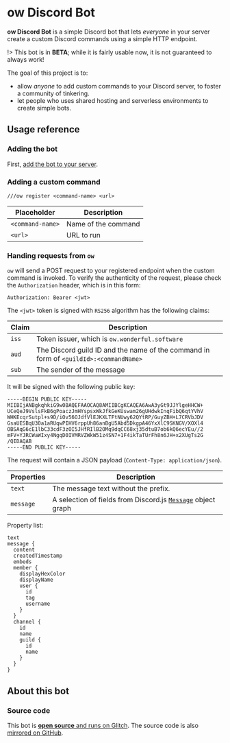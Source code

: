 ow Discord Bot
==============

**ow Discord Bot** is a simple Discord bot that lets _everyone_ in your server create a custom Discord commands using a simple HTTP endpoint.

!> This bot is in **BETA**; while it is fairly usable now, it is not guaranteed to always work!

The goal of this project is to:

- allow _anyone_ to add custom commands to your Discord server, to foster a community of tinkering.
- let people who uses shared hosting and serverless environments to create simple bots.

## Usage reference

### Adding the bot

First, [add the bot to your server][add].

[add]: https://discord.com/api/oauth2/authorize?client_id=767744745699016754&permissions=8&scope=bot

### Adding a custom command

```
///ow register <command-name> <url>
```

| Placeholder | Description |
| --- | --- |
| `<command-name>` | Name of the command |
| `<url>` | URL to run |

### Handing requests from `ow`

`ow` will send a POST request to your registered endpoint when the custom command is invoked.
To verify the authenticity of the request, please check the `Authorization` header, which is in this form:

```
Authorization: Bearer <jwt>
```

The `<jwt>` token is signed with `RS256` algorithm has the following claims:

| Claim | Description |
| --- | --- |
| `iss` | Token issuer, which is `ow.wonderful.software` |
| `aud` | The Discord guild ID and the name of the command in form of `<guildId>:<commandName>` |
| `sub` | The sender of the message |

It will be signed with the following public key:

```
-----BEGIN PUBLIC KEY-----
MIIBIjANBgkqhkiG9w0BAQEFAAOCAQ8AMIIBCgKCAQEA6AwA3yGt9JJYlgeHHCW+
UCeQeJ9VslsFkB6gPoaczJmHYspsxWkJfkGeKUswam26gUHdwkInqFibQ6qtYVhV
WHKEcqrSutpl+s9D/iOv56OJdfVlEJKXLTFtNUwy62QYtRP/GuyZBH+L7CRVbJDV
GsaUESBqU30a1aRUqwPIHV6rppUh86anBgU5Abd5DkgpA46YxXlC9SKNGV/XOXl4
OBSAqG6cE1lbC33cdF3zOI5JHfRIlB2OMq9dqCC68xj35dtuB7ob6kQ6ecYEu//2
mFV+YJRCWaWIxy4NgqD0IVMRVZWkW51z4SN7+1F4ikTaTUrFh8n6JH+x2XUgTs2G
/QIDAQAB
-----END PUBLIC KEY-----
```

The request will contain a JSON payload (`Content-Type: application/json`).

| Properties | Description |
| --- | --- |
| `text` | The message text without the prefix. |
| `message` | A selection of fields from Discord.js [`Message`](https://discord.js.org/#/docs/main/stable/class/Message) object graph |

Property list:

```
text
message {
  content
  createdTimestamp
  embeds
  member {
    displayHexColor
    displayName
    user {
      id
      tag
      username
    }
  }
  channel {
    id
    name
    guild {
      id
      name
    }
  }
}
```

## About this bot

### Source code

This bot is [**open source** and runs on Glitch](https://glitch.com/~ow-discord-bot).
The source code is also [mirrored on GitHub](https://github.com/dtinth/ow).